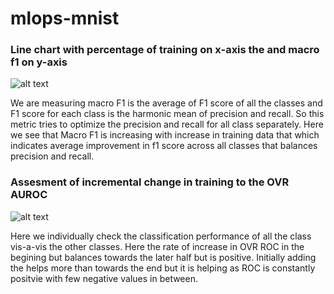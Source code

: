 # mlops-mnist

### Line chart with percentage of training on x-axis the  and macro f1 on y-axis
![alt text](https://github.com/jhashankar0405/mlops-mnist/blob/feature/assignment-11/images/pct_training_vs_macro_f1.png)

We are measuring macro F1 is the average of F1 score of all the classes and F1 score for each class is the harmonic mean of precision and recall. So this metric tries to optimize the precision and recall for all class separately. Here we see that Macro F1 is increasing with increase in training data that which indicates average improvement in f1 score across all classes that balances precision and recall.


### Assesment of incremental change in training to the OVR AUROC
![alt text](https://github.com/jhashankar0405/mlops-mnist/blob/feature/assignment-11/images/inc_pct_vs_change_roc.png)

Here we individually check the classification performance of all the class vis-a-vis the other classes. Here the rate of increase in OVR ROC in the begining but balances towards the later half but is positive. Initially adding the helps more than towards the end but it is helping as ROC is constantly positvie with few negative values in between.
